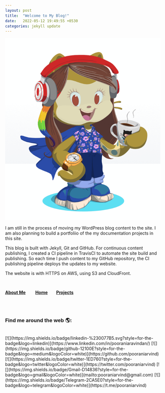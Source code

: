 ```yaml
---
layout: post
title:  "Welcome to My Blog!"
date:   2022-05-12 19:49:55 +0530
categories: jekyll update
---
```

![The mascot](/images/poorani-rotating.gif)


<p>I am still in the process of moving my WordPress blog content to the site. I am also planning to build a portfoliio of the my documentation projects in this site.</p>

<p>This blog is built with Jekyll, Git and GitHub. For continuous content publishing, I created a CI pipeline in TravisCI to automate the site build and publishing. So each time I push content to my GitHub repository, the CI publishing pipeline deploys the updates to my website.</P>  

<p>The website is with HTTPS on AWS, using S3 and CloudFront.</p>

<br>

[<b>About Me</b>](../../../../../about)&nbsp;&nbsp;&nbsp;&nbsp;&nbsp;&nbsp;&nbsp;
[<b>Home</b>](https://www.pooraniarvind.com/)&nbsp;&nbsp;&nbsp;&nbsp;&nbsp;&nbsp;
[<b>Projects</b>](../../../../../projects.html)

<br> <br>

### Find me around the web 🌎:
<br>
[![](https://img.shields.io/badge/linkedin-%230077B5.svg?style=for-the-badge&logo=linkedin)](https://www.linkedin.com/in/pooraniaravindan/)
[![](https://img.shields.io/badge/github-12100E?style=for-the-badge&logo=medium&logoColor=white)](https://github.com/pooraniarvind)
[![](https://img.shields.io/badge/twitter-1ED760?style=for-the-badge&logo=twitter&logoColor=white)](https://twitter.com/pooraniarvind)
[![](https://img.shields.io/badge/Gmail-D14836?style=for-the-badge&logo=gmail&logoColor=white)](mailto:pooraniarvind@gmail.com)
[![](https://img.shields.io/badge/Telegram-2CA5E0?style=for-the-badge&logo=telegram&logoColor=white)](https://t.me/pooraniarvind)